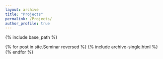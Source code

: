 ```yaml
---
layout: archive
title: "Projects"
permalink: /Projects/
author_profile: true
---
```


{% include base_path %}

{% for post in site.Seminar reversed %}
  {% include archive-single.html %}
{% endfor %}
